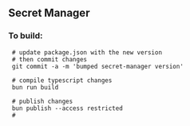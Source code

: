 ## Secret Manager

### To build:

```shell
 # update package.json with the new version
 # then commit changes
 git commit -a -m 'bumped secret-manager version'

 # compile typescript changes
 bun run build
 
 # publish changes
 bun publish --access restricted
 # 
```

